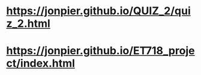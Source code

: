 # https://jonpier.github.io/QUIZ_2/quiz_2.html
# https://jonpier.github.io/ET718_project/index.html

